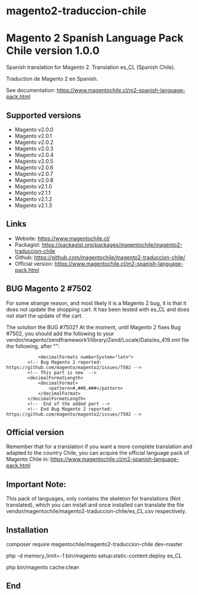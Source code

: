 # magento2-traduccion-chile
# Magento 2 Spanish Language Pack Chile version 1.0.0

Spanish translation for Magento 2. Translation es_CL (Spanish Chile).

Traduction de Magento 2 en Spanish.

See documentation: https://www.magentochile.cl/m2-spanish-language-pack.html


## Supported versions

* Magento v2.0.0
* Magento v2.0.1
* Magento v2.0.2
* Magento v2.0.3
* Magento v2.0.4
* Magento v2.0.5
* Magento v2.0.6
* Magento v2.0.7
* Magento v2.0.8
* Magento v2.1.0
* Magento v2.1.1
* Magento v2.1.2
* Magento v2.1.3

## Links

* Website: https://www.magentochile.cl/
* Packagist: https://packagist.org/packages/magentochile/magento2-traduccion-chile
* Github: https://github.com/magentochile/magento2-traduccion-chile/
* Official version: https://www.magentochile.cl/m2-spanish-language-pack.html

## BUG Magento 2 #7502
For some strange reason, and most likely it is a Magento 2 bug, it is that it does not update the shopping cart. It has been tested with es_CL and does not start the update of the cart.

The solution the BUG #7502? At the moment, until Magento 2 fixes Bug #7502, you should add the following to your vendor/magento/zendframework1/library/Zend/Locale/Data/es_419.xml file the following, after "<decimalFormats numberSystem="latn">":

      			<decimalFormats numberSystem="latn">
			<!-- Bug Magento 2 reported: https://github.com/magento/magento2/issues/7502 -->
			<!-- This part is new  -->
			<decimalFormatLength>
				<decimalFormat>
					<pattern>#,##0.###</pattern>
				</decimalFormat>
			</decimalFormatLength>
			<!--  End of the added part -->
			<!-- End Bug Magento 2 reported: https://github.com/magento/magento2/issues/7502 -->



## Official version
Remember that for a translation if you want a more complete translation and adapted to the country Chile, you can acquire the official language pack of Magento Chile in: https://www.magentochile.cl/m2-spanish-language-pack.html

## Important Note: 
This pack of languages, only contains the skeleton for translations (Not translated), which you can install and once installed can translate the file vendor/magentochile/magento2-traduccion-chile/es_CL.csv respectively.

## Installation
composer require magentochile/magento2-traduccion-chile dev-master

php -d memory_limit=-1 bin/magento setup:static-content:deploy es_CL

php bin/magento cache:clean

## End

